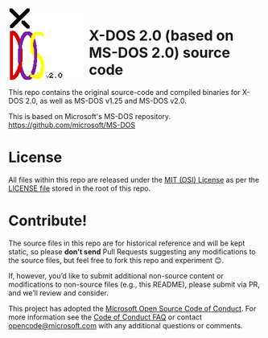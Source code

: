 <img width="150" height="150" align="left" style="float: left; margin: 0 10px 0 0;" alt="MS-DOS logo" src="https://github.com/Malamations/X-DOS/blob/master/pixil-frame-0.png?raw=true">   

# X-DOS 2.0 (based on MS-DOS 2.0) source code
This repo contains the original source-code and compiled binaries for X-DOS 2.0, as well as MS-DOS v1.25 and MS-DOS v2.0.

This is based on Microsoft's MS-DOS repository. https://github.com/microsoft/MS-DOS
# License
All files within this repo are released under the [MIT (OSI) License]( https://en.wikipedia.org/wiki/MIT_License) as per the [LICENSE file](https://github.com/Microsoft/MS-DOS/blob/master/LICENSE.md) stored in the root of this repo.

# Contribute!
The source files in this repo are for historical reference and will be kept static, so please **don’t send** Pull Requests suggesting any modifications to the source files, but feel free to fork this repo and experiment 😊.  

If, however, you’d like to submit additional non-source content or modifications to non-source files (e.g., this README), please submit via PR, and we’ll review and consider.

This project has adopted the [Microsoft Open Source Code of Conduct](https://opensource.microsoft.com/codeofconduct/).  For more information see the [Code of Conduct FAQ](https://opensource.microsoft.com/codeofconduct/faq/) or contact [opencode@microsoft.com](mailto:opencode@microsoft.com) with any additional questions or comments.
